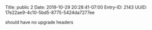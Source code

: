 Title: public 2
Date: 2019-10-29 20:28:41-07:00
Entry-ID: 2143
UUID: 17e22ae9-4c10-5bd5-8775-5424da7277ee

should have no upgrade headers
